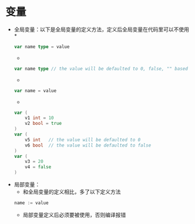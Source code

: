 # 变量
* 全局变量：以下是全局变量的定义方法，定义后全局变量在代码里可以不使用
	* 
	```go 
	var name type = value
	```
	* 
	```go
	var name type // the value will be defaulted to 0, false, "" based on the type
	```
	* 
	```go
	var name = value 
	```
	* 
	```go
	var (
		v1 int = 10
		v2 bool = true
	)
	var (
		v5 int   // the value will be defaulted to 0
		v6 bool  // the value will be defaulted to false
	)
	var (
		v3 = 20
		v4 = false
	)
	```
* 局部变量：
	* 和全局变量的定义相比，多了以下定义方法
	```go
	name := value
	```
	* 局部变量定义后必须要被使用，否则编译报错
